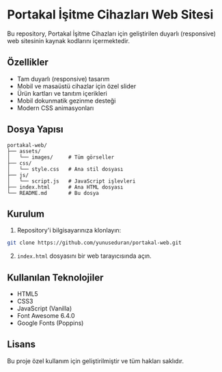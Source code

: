 # Portakal İşitme Cihazları Web Sitesi

Bu repository, Portakal İşitme Cihazları için geliştirilen duyarlı (responsive) web sitesinin kaynak kodlarını içermektedir.

## Özellikler

- Tam duyarlı (responsive) tasarım
- Mobil ve masaüstü cihazlar için özel slider
- Ürün kartları ve tanıtım içerikleri
- Mobil dokunmatik gezinme desteği
- Modern CSS animasyonları

## Dosya Yapısı

```
portakal-web/
├── assets/
│   └── images/     # Tüm görseller
├── css/
│   └── style.css   # Ana stil dosyası
├── js/
│   └── script.js   # JavaScript işlevleri
├── index.html      # Ana HTML dosyası
└── README.md       # Bu dosya
```

## Kurulum

1. Repository'i bilgisayarınıza klonlayın:
```bash
git clone https://github.com/yunuseduran/portakal-web.git
```

2. `index.html` dosyasını bir web tarayıcısında açın.

## Kullanılan Teknolojiler

- HTML5
- CSS3
- JavaScript (Vanilla)
- Font Awesome 6.4.0
- Google Fonts (Poppins)

## Lisans

Bu proje özel kullanım için geliştirilmiştir ve tüm hakları saklıdır.